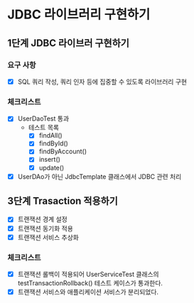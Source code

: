 # JDBC 라이브러리 구현하기

## 1단계 JDBC 라이브러 구현하기

### 요구 사항

- [x] SQL 쿼리 작성, 쿼리 인자 등에 집중할 수 있도록 라이브러리 구현

### 체크리스트

- [x] UserDaoTest 통과
    - 테스트 목록
        - [x] findAll()
        - [x] findById()
        - [X] findByAccount()
        - [x] insert()
        - [x] update()
- [x] UserDAo가 아닌 JdbcTemplate 클래스에서 JDBC 관련 처리

## 3단계 Trasaction 적용하기

- [x] 트랜잭션 경계 설정
- [x] 트랜잭션 동기화 적용
- [x] 트랜잭션 서비스 추상화

### 체크리스트

- [x] 트랜잭션 롤백이 적용되어 UserServiceTest 클래스의 testTransactionRollback() 테스트 케이스가 통과한다.
- [x] 트랜잭션 서비스와 애플리케이션 서비스가 분리되었다.
